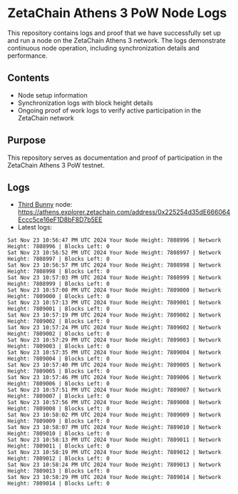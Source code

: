 # ZetaChain Athens 3 PoW Node Logs
This repository contains logs and proof that we have successfully set up and run a node on the ZetaChain Athens 3 network. The logs demonstrate continuous node operation, including synchronization details and performance.

## Contents
- Node setup information
- Synchronization logs with block height details
- Ongoing proof of work logs to verify active participation in the ZetaChain network

## Purpose
This repository serves as documentation and proof of participation in the ZetaChain Athens 3 PoW testnet.

## Logs

- [Third Bunny](https://thirdbunny.xyz/) node: https://athens.explorer.zetachain.com/address/0x225254d35dE666064Eccc5ce16eF1D8bF8D7b5EE
- Latest logs:
```
Sat Nov 23 10:56:47 PM UTC 2024 Your Node Height: 7808996 | Network Height: 7808996 | Blocks Left: 0
Sat Nov 23 10:56:52 PM UTC 2024 Your Node Height: 7808997 | Network Height: 7808997 | Blocks Left: 0
Sat Nov 23 10:56:57 PM UTC 2024 Your Node Height: 7808998 | Network Height: 7808998 | Blocks Left: 0
Sat Nov 23 10:57:03 PM UTC 2024 Your Node Height: 7808999 | Network Height: 7808999 | Blocks Left: 0
Sat Nov 23 10:57:08 PM UTC 2024 Your Node Height: 7809000 | Network Height: 7809000 | Blocks Left: 0
Sat Nov 23 10:57:13 PM UTC 2024 Your Node Height: 7809001 | Network Height: 7809001 | Blocks Left: 0
Sat Nov 23 10:57:19 PM UTC 2024 Your Node Height: 7809002 | Network Height: 7809002 | Blocks Left: 0
Sat Nov 23 10:57:24 PM UTC 2024 Your Node Height: 7809002 | Network Height: 7809002 | Blocks Left: 0
Sat Nov 23 10:57:29 PM UTC 2024 Your Node Height: 7809003 | Network Height: 7809003 | Blocks Left: 0
Sat Nov 23 10:57:35 PM UTC 2024 Your Node Height: 7809004 | Network Height: 7809004 | Blocks Left: 0
Sat Nov 23 10:57:40 PM UTC 2024 Your Node Height: 7809005 | Network Height: 7809005 | Blocks Left: 0
Sat Nov 23 10:57:46 PM UTC 2024 Your Node Height: 7809006 | Network Height: 7809006 | Blocks Left: 0
Sat Nov 23 10:57:51 PM UTC 2024 Your Node Height: 7809007 | Network Height: 7809007 | Blocks Left: 0
Sat Nov 23 10:57:56 PM UTC 2024 Your Node Height: 7809008 | Network Height: 7809008 | Blocks Left: 0
Sat Nov 23 10:58:02 PM UTC 2024 Your Node Height: 7809009 | Network Height: 7809009 | Blocks Left: 0
Sat Nov 23 10:58:07 PM UTC 2024 Your Node Height: 7809010 | Network Height: 7809010 | Blocks Left: 0
Sat Nov 23 10:58:13 PM UTC 2024 Your Node Height: 7809011 | Network Height: 7809011 | Blocks Left: 0
Sat Nov 23 10:58:19 PM UTC 2024 Your Node Height: 7809012 | Network Height: 7809012 | Blocks Left: 0
Sat Nov 23 10:58:24 PM UTC 2024 Your Node Height: 7809013 | Network Height: 7809013 | Blocks Left: 0
Sat Nov 23 10:58:29 PM UTC 2024 Your Node Height: 7809014 | Network Height: 7809014 | Blocks Left: 0
```
